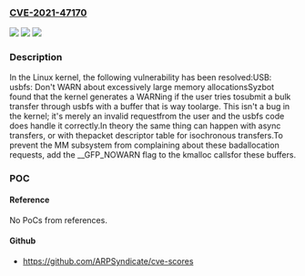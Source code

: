 ### [CVE-2021-47170](https://cve.mitre.org/cgi-bin/cvename.cgi?name=CVE-2021-47170)
![](https://img.shields.io/static/v1?label=Product&message=Linux&color=blue)
![](https://img.shields.io/static/v1?label=Version&message=1da177e4c3f4%3C%202ab21d6e1411%20&color=brighgreen)
![](https://img.shields.io/static/v1?label=Vulnerability&message=n%2Fa&color=brighgreen)

### Description

In the Linux kernel, the following vulnerability has been resolved:USB: usbfs: Don't WARN about excessively large memory allocationsSyzbot found that the kernel generates a WARNing if the user tries tosubmit a bulk transfer through usbfs with a buffer that is way toolarge.  This isn't a bug in the kernel; it's merely an invalid requestfrom the user and the usbfs code does handle it correctly.In theory the same thing can happen with async transfers, or with thepacket descriptor table for isochronous transfers.To prevent the MM subsystem from complaining about these badallocation requests, add the __GFP_NOWARN flag to the kmalloc callsfor these buffers.

### POC

#### Reference
No PoCs from references.

#### Github
- https://github.com/ARPSyndicate/cve-scores

